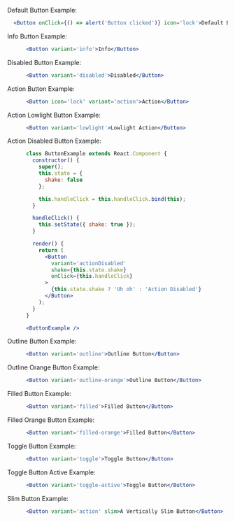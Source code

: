 Default Button Example:

```jsx
  <Button onClick={() => alert('Button clicked')} icon='lock'>Default Button</Button>
```

Info Button Example:

```jsx
      <Button variant='info'>Info</Button>
```

Disabled Button Example:

```jsx
      <Button variant='disabled'>Disabled</Button>
```

Action Button Example:

```jsx
      <Button icon='lock' variant='action'>Action</Button>
```

Action Lowlight Button Example:

```jsx
      <Button variant='lowlight'>Lowlight Action</Button>
```

Action Disabled Button Example:

```jsx
      class ButtonExample extends React.Component {
        constructor() {
          super();
          this.state = {
            shake: false
          };

          this.handleClick = this.handleClick.bind(this);
        }

        handleClick() {
          this.setState({ shake: true });
        }

        render() {
          return (
            <Button
              variant='actionDisabled'
              shake={this.state.shake}
              onClick={this.handleClick}
            >
              {this.state.shake ? 'Uh oh' : 'Action Disabled'}
            </Button>
          );
        }
      }

      <ButtonExample />
```

Outline Button Example:

```jsx
      <Button variant='outline'>Outline Button</Button>
```

Outline Orange Button Example:

```jsx
      <Button variant='outline-orange'>Outline Button</Button>
```

Filled Button Example:

```jsx
      <Button variant='filled'>Filled Button</Button>
```
Filled Orange Button Example:

```jsx
      <Button variant='filled-orange'>Filled Button</Button>
```
Toggle Button Example:

```jsx
      <Button variant='toggle'>Toggle Button</Button>
```

Toggle Button Active Example:

```jsx
      <Button variant='toggle-active'>Toggle Button</Button>
```

Slim Button Example:

```jsx
      <Button variant='action' slim>A Vertically Slim Button</Button>
```
